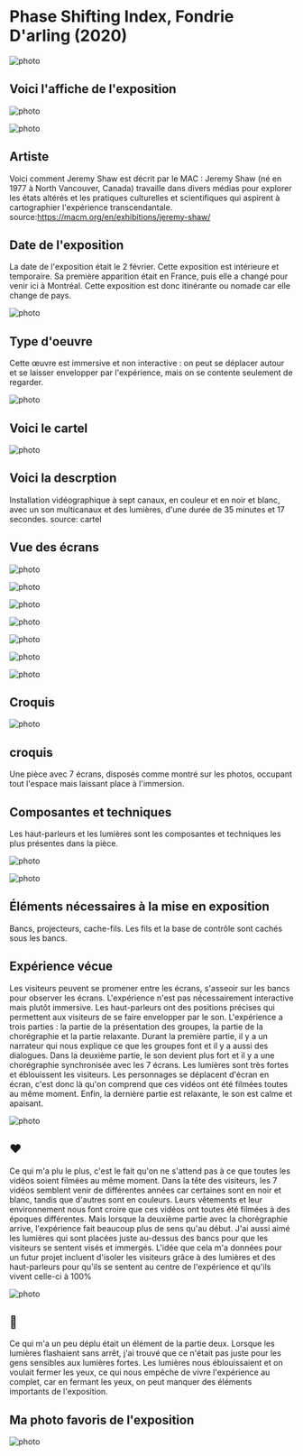 # Phase Shifting Index, Fondrie D'arling (2020)

![photo](vue_ensemble_panorama.JPG)

## **Voici l'affiche de l'exposition**

![photo](Affiche_exposition.jpeg)

![photo](Titre_exposition.jpeg)

## **Artiste**
Voici comment Jeremy Shaw est décrit par le MAC : Jeremy Shaw (né en 1977 à North Vancouver, Canada) travaille dans divers médias pour explorer les états altérés et les pratiques culturelles et scientifiques qui aspirent à cartographier l'expérience transcendantale.
source:https://macm.org/en/exhibitions/jeremy-shaw/
## **Date de l'exposition**
La date de l'exposition était le 2 février. Cette exposition est intérieure et temporaire. Sa première apparition était en France, puis elle a changé pour venir ici à Montréal. Cette exposition est donc itinérante ou nomade car elle change de pays.

![photo](moi_devant_l'edifice.png)

## **Type d'oeuvre**
Cette œuvre est immersive et non interactive : on peut se déplacer autour et se laisser envelopper par l'expérience, mais on se contente seulement de regarder.

![photo](Exposition_Vue_ensembe.jpeg)

## **Voici le cartel**

![photo](cartel.image.png)

## **Voici la descrption**
Installation vidéographique à sept canaux, en couleur et en noir et blanc, avec un son multicanaux et des lumières, d'une durée de 35 minutes et 17 secondes.
source: cartel
## **Vue des écrans**

![photo](Ecran_1_gauche.jpeg)

![photo](Ecran_2_gauche.jpeg)

![photo](Ecran_3_gauche.jpeg)

![photo](ecran_4.jpeg)

![photo](Ecran_5_centre.jpeg)

![photo](Ecran_6_droite.jpeg)

![photo](Ecran_7_droite.jpeg)

## **Croquis**

![photo](croquis.image.jpeg)

## **croquis**

Une pièce avec 7 écrans, disposés comme montré sur les photos, occupant tout l'espace mais laissant place à l'immersion.

## **Composantes et techniques**
Les haut-parleurs et les lumières sont les composantes et techniques les plus présentes dans la pièce.

![photo](Instalation_2.jpeg)

![photo](Instalation_vue_ensemble.png)

## **Éléments nécessaires à la mise en exposition**
Bancs, projecteurs, cache-fils. Les fils et la base de contrôle sont cachés sous les bancs.

 ## **Expérience vécue**
 Les visiteurs peuvent se promener entre les écrans, s'asseoir sur les bancs pour observer les écrans. L'expérience n'est pas nécessairement interactive mais plutôt immersive. Les haut-parleurs ont des positions précises qui permettent aux visiteurs de se faire envelopper par le son. L'expérience a trois parties : la partie de la présentation des groupes, la partie de la chorégraphie et la partie relaxante. Durant la première partie, il y a un narrateur qui nous explique ce que les groupes font et il y a aussi des dialogues. Dans la deuxième partie, le son devient plus fort et il y a une chorégraphie synchronisée avec les 7 écrans. Les lumières sont très fortes et éblouissent les visiteurs. Les personnages se déplacent d'écran en écran, c'est donc là qu'on comprend que ces vidéos ont été filmées toutes au même moment. Enfin, la dernière partie est relaxante, le son est calme et apaisant.

![photo](vue_partie_relaxante.jpeg)


 ## **❤️**
Ce qui m'a plu le plus, c'est le fait qu'on ne s'attend pas à ce que toutes les vidéos soient filmées au même moment. Dans la tête des visiteurs, les 7 vidéos semblent venir de différentes années car certaines sont en noir et blanc, tandis que d'autres sont en couleurs. Leurs vêtements et leur environnement nous font croire que ces vidéos ont toutes été filmées à des époques différentes. Mais lorsque la deuxième partie avec la chorégraphie arrive, l'expérience fait beaucoup plus de sens qu'au début. J'ai aussi aimé les lumières qui sont placées juste au-dessus des bancs pour que les visiteurs se sentent visés et immergés. L'idée que cela m'a données pour un futur projet incluent d'isoler les visiteurs grâce à des lumières et des haut-parleurs pour qu'ils se sentent au centre de l'expérience et qu'ils vivent celle-ci à 100%


![photo](Lumieres.jpeg)


 ## **🤔**
Ce qui m'a un peu déplu était un élément de la partie deux. Lorsque les lumières flashaient sans arrêt, j'ai trouvé que ce n'était pas juste pour les gens sensibles aux lumières fortes. Les lumières nous éblouissaient et on voulait fermer les yeux, ce qui nous empêche de vivre l'expérience au complet, car en fermant les yeux, on peut manquer des éléments importants de l'exposition.

 ## **Ma photo favoris de l'exposition**


 ![photo](Vue_enesmble_2.jpeg)

























